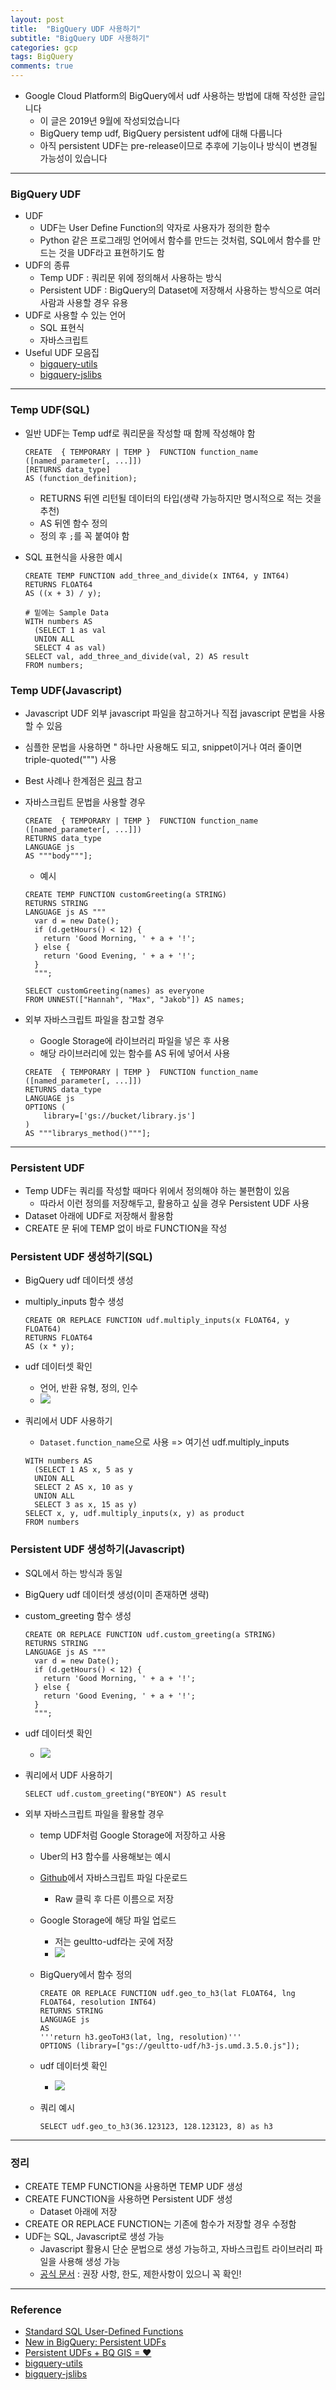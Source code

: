 ```yaml
---
layout: post
title:  "BigQuery UDF 사용하기"
subtitle: "BigQuery UDF 사용하기"
categories: gcp
tags: BigQuery
comments: true
---
```


- Google Cloud Platform의 BigQuery에서 udf 사용하는 방법에 대해 작성한 글입니다
	- 이 글은 2019년 9월에 작성되었습니다
	- BigQuery temp udf, BigQuery persistent udf에 대해 다룹니다
	- 아직 persistent UDF는 pre-release이므로 추후에 기능이나 방식이 변경될 가능성이 있습니다

---

	
### BigQuery UDF	
- UDF
	- UDF는 User Define Function의 약자로 사용자가 정의한 함수
	- Python 같은 프로그래밍 언어에서 함수를 만드는 것처럼, SQL에서 함수를 만드는 것을 UDF라고 표현하기도 함
- UDF의 종류
	- Temp UDF : 쿼리문 위에 정의해서 사용하는 방식
	- Persistent UDF : BigQuery의 Dataset에 저장해서 사용하는 방식으로 여러 사람과 사용할 경우 유용
- UDF로 사용할 수 있는 언어
	- SQL 표현식
	- 자바스크립트
- Useful UDF 모음집
	- [bigquery-utils](https://github.com/GoogleCloudPlatform/bigquery-utils/tree/master/udfs/community)
	- [bigquery-jslibs](https://github.com/jatorre/bigquery-jslibs)

---

### Temp UDF(SQL)
- 일반 UDF는 Temp udf로 쿼리문을 작성할 때 함께 작성해야 함

	```
	CREATE  { TEMPORARY | TEMP }  FUNCTION function_name ([named_parameter[, ...]])
	[RETURNS data_type]
	AS (function_definition);
	```
	
	- RETURNS 뒤엔 리턴될 데이터의 타입(생략 가능하지만 명시적으로 적는 것을 추천)
	- AS 뒤엔 함수 정의
	- 정의 후 `;`를 꼭 붙여야 함
	
- SQL 표현식을 사용한 예시
	
	```
	CREATE TEMP FUNCTION add_three_and_divide(x INT64, y INT64) 
	RETURNS FLOAT64
	AS ((x + 3) / y);
	
	# 밑에는 Sample Data
	WITH numbers AS
	  (SELECT 1 as val
	  UNION ALL
	  SELECT 4 as val)
	SELECT val, add_three_and_divide(val, 2) AS result
	FROM numbers;
	```	
	
### Temp UDF(Javascript)
- Javascript UDF 외부 javascript 파일을 참고하거나 직접 javascript 문법을 사용할 수 있음
- 심플한 문법을 사용하면 " 하나만 사용해도 되고, snippet이거나 여러 줄이면 triple-quoted(""") 사용
- Best 사례나 한계점은 [링크](https://cloud.google.com/bigquery/docs/reference/standard-sql/user-defined-functions?#best-practices-for-javascript-udfs) 참고
- 자바스크립트 문법을 사용할 경우

	```
	CREATE  { TEMPORARY | TEMP }  FUNCTION function_name ([named_parameter[, ...]])
	RETURNS data_type
	LANGUAGE js 
	AS """body"""];
	```
	
	- 예시

	```
	CREATE TEMP FUNCTION customGreeting(a STRING)
	RETURNS STRING
	LANGUAGE js AS """
	  var d = new Date();
	  if (d.getHours() < 12) {
	    return 'Good Morning, ' + a + '!';
	  } else {
	    return 'Good Evening, ' + a + '!';
	  }
	  """;
	  
	SELECT customGreeting(names) as everyone
	FROM UNNEST(["Hannah", "Max", "Jakob"]) AS names;
	```
	
- 외부 자바스크립트 파일을 참고할 경우
	- Google Storage에 라이브러리 파일을 넣은 후 사용
	- 해당 라이브러리에 있는 함수를 AS 뒤에 넣어서 사용

	```
	CREATE  { TEMPORARY | TEMP }  FUNCTION function_name ([named_parameter[, ...]])
	RETURNS data_type
	LANGUAGE js 
	OPTIONS (
		library=['gs://bucket/library.js']
	)
	AS """librarys_method()"""];
	```	


---

### Persistent UDF
- Temp UDF는 쿼리를 작성할 때마다 위에서 정의해야 하는 불편함이 있음
	- 따라서 이런 정의를 저장해두고, 활용하고 싶을 경우 Persistent UDF 사용 
- Dataset 아래에 UDF로 저장해서 활용함
- CREATE 문 뒤에 TEMP 없이 바로 FUNCTION을 작성

### Persistent UDF 생성하기(SQL)
- BigQuery udf 데이터셋 생성
- multiply_inputs 함수 생성

	```
	CREATE OR REPLACE FUNCTION udf.multiply_inputs(x FLOAT64, y FLOAT64)
	RETURNS FLOAT64
	AS (x * y);
	```

- udf 데이터셋 확인
	- 언어, 반환 유형, 정의, 인수  
	- <img src="https://www.dropbox.com/s/op2xlsfodp3j93p/Screenshot%202019-09-21%2017.33.39.png?raw=1">

- 쿼리에서 UDF 사용하기
	- `Dataset.function_name`으로 사용 => 여기선 udf.multiply_inputs

	```
	WITH numbers AS
	  (SELECT 1 AS x, 5 as y
	  UNION ALL
	  SELECT 2 AS x, 10 as y
	  UNION ALL
	  SELECT 3 as x, 15 as y)
	SELECT x, y, udf.multiply_inputs(x, y) as product
	FROM numbers
	```	


### Persistent UDF 생성하기(Javascript)
- SQL에서 하는 방식과 동일
- BigQuery udf 데이터셋 생성(이미 존재하면 생략)
- custom_greeting 함수 생성

	```
	CREATE OR REPLACE FUNCTION udf.custom_greeting(a STRING)
	RETURNS STRING
	LANGUAGE js AS """
	  var d = new Date();
	  if (d.getHours() < 12) {
	    return 'Good Morning, ' + a + '!';
	  } else {
	    return 'Good Evening, ' + a + '!';
	  }
	  """;
	```  

- udf 데이터셋 확인
	- <img src="https://www.dropbox.com/s/rkimy3xsup7vlvo/Screenshot%202019-09-21%2017.41.33.png?raw=1">

- 쿼리에서 UDF 사용하기
	
	```
	SELECT udf.custom_greeting("BYEON") AS result
	```
	
- 외부 자바스크립트 파일을 활용할 경우
	- temp UDF처럼 Google Storage에 저장하고 사용
	- Uber의 H3 함수를 사용해보는 예시
	- [Github](https://github.com/jatorre/bigquery-jslibs/blob/master/libs/h3/)에서 자바스크립트 파일 다운로드
		- Raw 클릭 후 다른 이름으로 저장
	- Google Storage에 해당 파일 업로드
		- 저는 geultto-udf라는 곳에 저장
		- <img src="https://www.dropbox.com/s/7v0f8n1m7qfysts/Screenshot%202019-09-21%2017.53.45.png?raw=1">
	- BigQuery에서 함수 정의
		
		```
		CREATE OR REPLACE FUNCTION udf.geo_to_h3(lat FLOAT64, lng FLOAT64, resolution INT64)
		RETURNS STRING 
		LANGUAGE js 
		AS
		'''return h3.geoToH3(lat, lng, resolution)''' 
		OPTIONS (library=["gs://geultto-udf/h3-js.umd.3.5.0.js"]);
		```  	
	
	- udf 데이터셋 확인
		- <img src="https://www.dropbox.com/s/uvscxluv12j79lx/Screenshot%202019-09-21%2017.55.16.png?raw=1">
	- 쿼리 예시
		
		```
		SELECT udf.geo_to_h3(36.123123, 128.123123, 8) as h3
		```

---

### 정리
- CREATE TEMP FUNCTION을 사용하면 TEMP UDF 생성
- CREATE FUNCTION을 사용하면 Persistent UDF 생성
	- Dataset 아래에 저장 
- CREATE OR REPLACE FUNCTION는 기존에 함수가 저장할 경우 수정함
- UDF는 SQL, Javascript로 생성 가능
	- Javascript 활용시 단순 문법으로 생성 가능하고, 자바스크립트 라이브러리 파일을 사용해 생성 가능
	- [공식 문서](https://cloud.google.com/bigquery/docs/reference/standard-sql/user-defined-functions#best-practices-for-javascript-udfs) : 권장 사항, 한도, 제한사항이 있으니 꼭 확인!

---

### Reference
- [Standard SQL User-Defined Functions](https://cloud.google.com/bigquery/docs/reference/standard-sql/user-defined-functions)
- [New in BigQuery: Persistent UDFs](https://medium.com/@hoffa/new-in-bigquery-persistent-udfs-c9ea4100fd83)
- [Persistent UDFs + BQ GIS = ♥](https://medium.com/@mentin/persistent-udfs-bq-gis-66c8db903e4f)
- [bigquery-utils](https://github.com/GoogleCloudPlatform/bigquery-utils/tree/master/udfs/community)
- [bigquery-jslibs](https://github.com/jatorre/bigquery-jslibs)